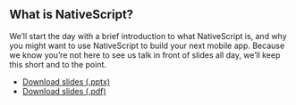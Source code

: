 ## What is NativeScript?

We’ll start the day with a brief introduction to what NativeScript is, and why you might want to use NativeScript to build your next mobile app. Because we know you’re not here to see us talk in front of slides all day, we’ll keep this short and to the point.

- [Download slides (.pptx)]()
- [Download slides (.pdf)]()
